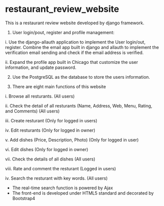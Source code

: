 # restaurant_review_website
This is a restaurant review website developed by django framework.
1. User login/pout, register and profile management:

  i. Use the django-allauth application to implement the User login/out, register. Combine the email app built in django and allauth to implement the verification email sending and check if the email address is verified.
  
  ii. Expand the profile app built in Chicago that customize the user information, and update password.
  

2. Use the PostgreSQL as the database to store the users information.

3. There are eight main functions of this website

  i. Browse all resturants. (All users)
  
  ii. Check the detail of all resturants (Name, Address, Web, Menu, Rating, and Comments) (All users)
  
  iii. Create resturant (Only for logged in users)
  
  iv. Edit resturants (Only for logged in owner)
  
  v. Add dishes (Price, Description, Photo) (Only for logged in user)
  
  vi. Edit dishes (Only for logged in owner)
  
  vii. Check the details of all dishes (All users)
  
  viii. Rate and comment the resturant (Logged in users)
  
  iv. Search the resturant with key words. (All users)
  
 * The real-time search function is powered by Ajax
 * The front-end is developed under HTML5 standard and decorated by Bootstrap4
